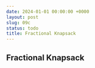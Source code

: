 ```yaml
---
date: 2024-01-01 00:00:00 +0000
layout: post
slug: 09c
status: todo
title: Fractional Knapsack
---
```


## Fractional Knapsack